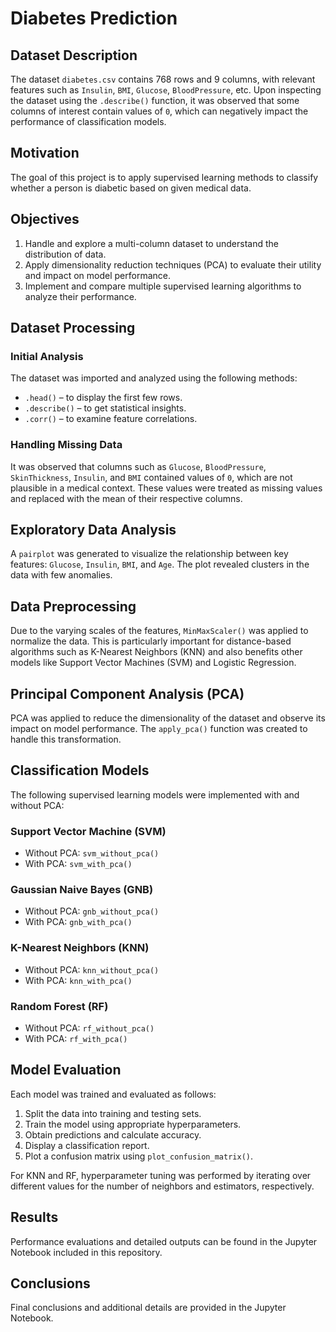 # Diabetes Prediction

## Dataset Description

The dataset `diabetes.csv` contains 768 rows and 9 columns, with relevant features such as `Insulin`, `BMI`, `Glucose`, `BloodPressure`, etc. Upon inspecting the dataset using the `.describe()` function, it was observed that some columns of interest contain values of `0`, which can negatively impact the performance of classification models.

## Motivation

The goal of this project is to apply supervised learning methods to classify whether a person is diabetic based on given medical data.

## Objectives

1. Handle and explore a multi-column dataset to understand the distribution of data.
2. Apply dimensionality reduction techniques (PCA) to evaluate their utility and impact on model performance.
3. Implement and compare multiple supervised learning algorithms to analyze their performance.

## Dataset Processing

### Initial Analysis

The dataset was imported and analyzed using the following methods:
- `.head()` – to display the first few rows.
- `.describe()` – to get statistical insights.
- `.corr()` – to examine feature correlations.

### Handling Missing Data

It was observed that columns such as `Glucose`, `BloodPressure`, `SkinThickness`, `Insulin`, and `BMI` contained values of `0`, which are not plausible in a medical context. These values were treated as missing values and replaced with the mean of their respective columns.

## Exploratory Data Analysis

A `pairplot` was generated to visualize the relationship between key features: `Glucose`, `Insulin`, `BMI`, and `Age`. The plot revealed clusters in the data with few anomalies.

## Data Preprocessing

Due to the varying scales of the features, `MinMaxScaler()` was applied to normalize the data. This is particularly important for distance-based algorithms such as K-Nearest Neighbors (KNN) and also benefits other models like Support Vector Machines (SVM) and Logistic Regression.

## Principal Component Analysis (PCA)

PCA was applied to reduce the dimensionality of the dataset and observe its impact on model performance. The `apply_pca()` function was created to handle this transformation.

## Classification Models

The following supervised learning models were implemented with and without PCA:

### Support Vector Machine (SVM)
- Without PCA: `svm_without_pca()`
- With PCA: `svm_with_pca()`

### Gaussian Naive Bayes (GNB)
- Without PCA: `gnb_without_pca()`
- With PCA: `gnb_with_pca()`

### K-Nearest Neighbors (KNN)
- Without PCA: `knn_without_pca()`
- With PCA: `knn_with_pca()`

### Random Forest (RF)
- Without PCA: `rf_without_pca()`
- With PCA: `rf_with_pca()`

## Model Evaluation

Each model was trained and evaluated as follows:
1. Split the data into training and testing sets.
2. Train the model using appropriate hyperparameters.
3. Obtain predictions and calculate accuracy.
4. Display a classification report.
5. Plot a confusion matrix using `plot_confusion_matrix()`.

For KNN and RF, hyperparameter tuning was performed by iterating over different values for the number of neighbors and estimators, respectively.

## Results

Performance evaluations and detailed outputs can be found in the Jupyter Notebook included in this repository.

## Conclusions

Final conclusions and additional details are provided in the Jupyter Notebook.

